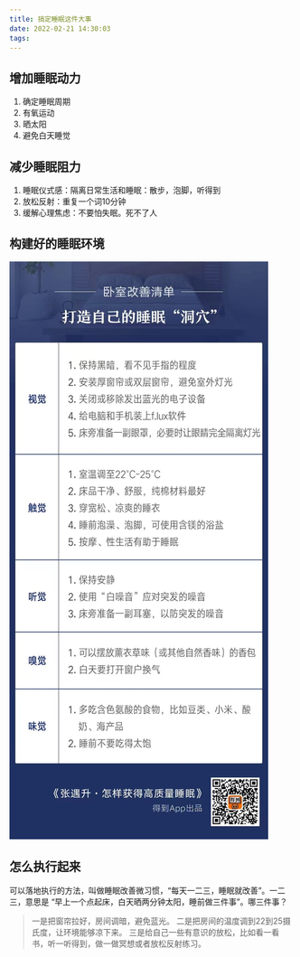 ```yaml
---
title: 搞定睡眠这件大事
date: 2022-02-21 14:30:03
tags:
---
```

## 增加睡眠动力
1. 确定睡眠周期
2. 有氧运动
3. 晒太阳
4. 避免白天睡觉

## 减少睡眠阻力
1. 睡眠仪式感：隔离日常生活和睡眠：散步，泡脚，听得到
2. 放松反射：重复一个词10分钟
3. 缓解心理焦虑：不要怕失眠。死不了人
## 构建好的睡眠环境
![](/images/好的睡眠环境.jpeg)

## 怎么执行起来
可以落地执行的方法，叫做睡眠改善微习惯，“每天一二三，睡眠就改善”。一二三，意思是 “早上一个点起床，白天晒两分钟太阳，睡前做三件事”。哪三件事？
>一是把窗帘拉好，房间调暗，避免蓝光。
>二是把房间的温度调到22到25摄氏度，让环境能够凉下来。
>三是给自己一些有意识的放松，比如看一看书，听一听得到，做一做冥想或者放松反射练习。